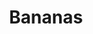 ---
guid: "9691693E-714F-44E3-BA4C-B42F47E7797F"
title: "Bananas"
description: "Discover how the Estonian government uses blockchain for their services and learn about the World of Freight's NFT mini-game. Get an inside look at the future of supply chain technology and games. #NFTs #blockchain #web3"
pubDate: "Tue, 06 Dec 2022 18:00:00 -0500"
itunes-explicit: false
itunes-episode: 53
itunes-episodeType: Full

# More info
youtube-full: https://youtu.be/qVbVsShOIz4
discussion: https://twitter.com/fulldecent/status/1600278015619248134

# Timeline
timeline:
  - seconds: 0
    title: Intro
  - seconds: 126
    title: Estonia government services on KSI blockchain
  - seconds: 240
    title: Understanding the NFT in web3
  - seconds: 271
    title: Using your personal NFTs in company's branding
  - seconds: 421
    title: A game, a first step in NFT
  - seconds: 433
    title: Infrastructure for other games
  - seconds: 498
    title: The front end
  - seconds: 794
    title: The 500 survey


# File information
enclosure-url: "GET THIS EPISODE DATE AND NUMBER"
enclosure-length: 20091491
enclosure-type: "audio/x-m4a"
itunes-duration: 1000
---